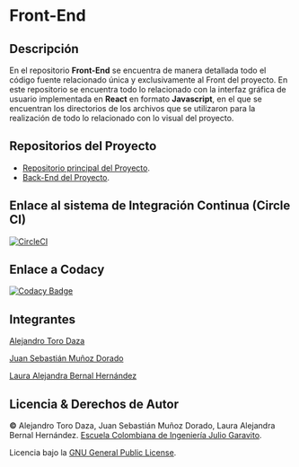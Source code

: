 # Front-End

## Descripción

En el repositorio **Front-End** se encuentra de manera detallada todo el código fuente relacionado única y exclusivamente al Front del proyecto. En este repositorio se encuentra todo lo relacionado con la interfaz gráfica de usuario implementada en **React** en formato **Javascript**, en el que se encuentran los directorios de los archivos que se utilizaron para la realización de todo lo relacionado con lo visual del proyecto.  

## Repositorios del Proyecto

* [Repositorio principal del Proyecto](https://github.com/2021-1-PROYARSW-TOROCURRAMBERO/Proyecto).
* [Back-End del Proyecto](https://github.com/2021-1-PROYARSW-TOROCURRAMBERO/Back-End).

## Enlace al sistema de Integración Continua (Circle CI)

[![CircleCI](https://circleci.com/gh/circleci/circleci-docs.svg?style=svg)](https://app.circleci.com/pipelines/github/2021-1-PROYARSW-TOROCURRAMBERO/Front-End)

## Enlace a Codacy
	
[![Codacy Badge](https://app.codacy.com/project/badge/Grade/2d0af12fa5624aa49c8cb4d34a95c50d)](https://www.codacy.com/gh/2021-1-PROYARSW-TOROCURRAMBERO/Proyecto/dashboard?utm_source=github.com&amp;utm_medium=referral&amp;utm_content=2021-1-PROYARSW-TOROCURRAMBERO/Proyecto&amp;utm_campaign=Badge_Grade)

## Integrantes
[Alejandro Toro Daza](https://github.com/Skullzo)

[Juan Sebastián Muñoz Dorado](https://github.com/JuanMunozD)

[Laura Alejandra Bernal Hernández](https://github.com/lale1507)
## Licencia & Derechos de Autor
**©** Alejandro Toro Daza, Juan Sebastián Muñoz Dorado, Laura Alejandra Bernal Hernández. [Escuela Colombiana de Ingeniería Julio Garavito](https://www.escuelaing.edu.co/es/).
      
Licencia bajo la [GNU General Public License](https://github.com/2021-1-PROYARSW-TOROCURRAMBERO/Front-End/blob/main/LICENSE).
